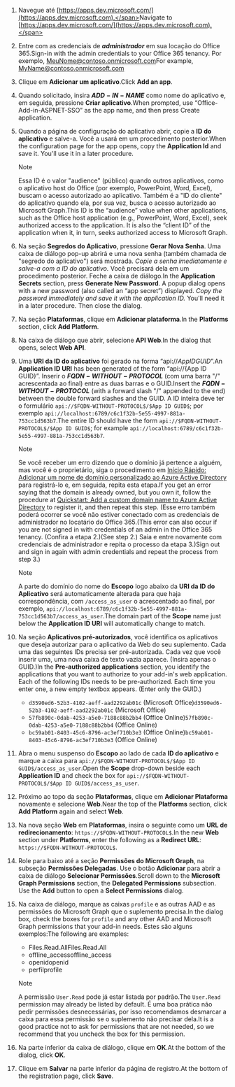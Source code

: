 

1. <span data-ttu-id="c1647-101">Navegue até [https://apps.dev.microsoft.com/](https://apps.dev.microsoft.com).</span><span class="sxs-lookup"><span data-stu-id="c1647-101">Navigate to [https://apps.dev.microsoft.com/](https://apps.dev.microsoft.com).</span></span>

1. <span data-ttu-id="c1647-102">Entre com as credenciais de ***administrador*** em sua locação do Office 365.</span><span class="sxs-lookup"><span data-stu-id="c1647-102">Sign-in with the admin credentials to your Office 365 tenancy.</span></span> <span data-ttu-id="c1647-103">Por exemplo, MeuNome@contoso.onmicrosoft.com</span><span class="sxs-lookup"><span data-stu-id="c1647-103">For example, MyName@contoso.onmicrosoft.com</span></span>

1. <span data-ttu-id="c1647-104">Clique em **Adicionar um aplicativo**.</span><span class="sxs-lookup"><span data-stu-id="c1647-104">Click **Add an app**.</span></span>

1. <span data-ttu-id="c1647-105">Quando solicitado, insira **$ADD-IN-NAME$** como nome do aplicativo e, em seguida, pressione **Criar aplicativo**.</span><span class="sxs-lookup"><span data-stu-id="c1647-105">When prompted, use “Office-Add-in-ASPNET-SSO” as the app name, and then press Create application.</span></span>

1. <span data-ttu-id="c1647-p102">Quando a página de configuração do aplicativo abrir, copie a **ID do aplicativo** e salve-a. Você a usará em um procedimento posterior.</span><span class="sxs-lookup"><span data-stu-id="c1647-p102">When the configuration page for the app opens, copy the **Application Id** and save it. You'll use it in a later procedure.</span></span>

    > [!NOTE]
    > <span data-ttu-id="c1647-p103">Essa ID é o valor "audience" (público) quando outros aplicativos, como o aplicativo host do Office (por exemplo, PowerPoint, Word, Excel), buscam o acesso autorizado ao aplicativo. Também é a "ID do cliente" do aplicativo quando ela, por sua vez, busca o acesso autorizado ao Microsoft Graph.</span><span class="sxs-lookup"><span data-stu-id="c1647-p103">This ID is the “audience” value when other applications, such as the Office host application (e.g., PowerPoint, Word, Excel), seek authorized access to the application. It is also the “client ID” of the application when it, in turn, seeks authorized access to Microsoft Graph.</span></span>

1. <span data-ttu-id="c1647-p104">Na seção **Segredos do Aplicativo**, pressione **Gerar Nova Senha**. Uma caixa de diálogo pop-up abrirá e uma nova senha (também chamada de "segredo do aplicativo") será mostrada. *Copie a senha imediatamente e salve-a com a ID do aplicativo.* Você precisará dela em um procedimento posterior. Feche a caixa de diálogo.</span><span class="sxs-lookup"><span data-stu-id="c1647-p104">In the **Application Secrets** section, press **Generate New Password**. A popup dialog opens with a new password (also called an “app secret”) displayed. *Copy the password immediately and save it with the application ID.* You'll need it in a later procedure. Then close the dialog.</span></span>

1. <span data-ttu-id="c1647-115">Na seção **Plataformas**, clique em **Adicionar plataforma**.</span><span class="sxs-lookup"><span data-stu-id="c1647-115">In the **Platforms** section, click **Add Platform**.</span></span>

1. <span data-ttu-id="c1647-116">Na caixa de diálogo que abrir, selecione **API Web**.</span><span class="sxs-lookup"><span data-stu-id="c1647-116">In the dialog that opens, select **Web API**.</span></span>

1. <span data-ttu-id="c1647-117">Uma **URI da ID do aplicativo** foi gerado na forma “api://$App ID GUID$”.</span><span class="sxs-lookup"><span data-stu-id="c1647-117">An **Application ID URI** has been generated of the form “api://{App ID GUID}”.</span></span> <span data-ttu-id="c1647-118">Inserir o **$FQDN-WITHOUT-PROTOCOL$** (com uma barra "/" acrescentada ao final) entre as duas barras e o GUID.</span><span class="sxs-lookup"><span data-stu-id="c1647-118">Insert the **$FQDN-WITHOUT-PROTOCOL$** (with a forward slash "/" appended to the end) between the double forward slashes and the GUID.</span></span> <span data-ttu-id="c1647-119">A ID inteira deve ter o formulário `api://$FQDN-WITHOUT-PROTOCOL$/$App ID GUID$`; por exemplo `api://localhost:6789/c6c1f32b-5e55-4997-881a-753cc1d563b7`.</span><span class="sxs-lookup"><span data-stu-id="c1647-119">The entire ID should have the form `api://$FQDN-WITHOUT-PROTOCOL$/$App ID GUID$`; for example `api://localhost:6789/c6c1f32b-5e55-4997-881a-753cc1d563b7`.</span></span>

    > [!NOTE]
    > <span data-ttu-id="c1647-120">Se você receber um erro dizendo que o domínio já pertence a alguém, mas você é o proprietário, siga o procedimento em [Início Rápido: Adicionar um nome de domínio personalizado ao Azure Active Directory](/azure/active-directory/add-custom-domain) para registrá-lo e, em seguida, repita esta etapa.</span><span class="sxs-lookup"><span data-stu-id="c1647-120">If you get an error saying that the domain is already owned, but you own it, follow the procedure at [Quickstart: Add a custom domain name to Azure Active Directory](/azure/active-directory/add-custom-domain) to register it, and then repeat this step.</span></span> <span data-ttu-id="c1647-121">(Esse erro também poderá ocorrer se você não estiver conectado com as credenciais de administrador no locatário do Office 365.</span><span class="sxs-lookup"><span data-stu-id="c1647-121">(This error can also occur if you are not signed in with credentials of an admin in the Office 365 tenancy.</span></span> <span data-ttu-id="c1647-122">(Confira a etapa 2.)</span><span class="sxs-lookup"><span data-stu-id="c1647-122">(See step 2.)</span></span> <span data-ttu-id="c1647-123">Saia e entre novamente com credenciais de administrador e repita o processo da etapa 3.)</span><span class="sxs-lookup"><span data-stu-id="c1647-123">Sign out and sign in again with admin credentials and repeat the process from step 3.)</span></span>

    > [!NOTE]
    > <span data-ttu-id="c1647-124">A parte do domínio do nome do **Escopo** logo abaixo da **URI da ID do Aplicativo** será automaticamente alterada para que haja correspondência, com `/access_as_user` o acrescentado ao final, por exemplo, `api://localhost:6789/c6c1f32b-5e55-4997-881a-753cc1d563b7/access_as_user`.</span><span class="sxs-lookup"><span data-stu-id="c1647-124">The domain part of the **Scope** name just below the **Application ID URI** will automatically change to match.</span></span>

1. <span data-ttu-id="c1647-p107">Na seção **Aplicativos pré-autorizados**, você identifica os aplicativos que deseja autorizar para o aplicativo da Web do seu suplemento. Cada uma das seguintes IDs precisa ser pré-autorizada. Cada vez que você inserir uma, uma nova caixa de texto vazia aparece. (Insira apenas o GUID.)</span><span class="sxs-lookup"><span data-stu-id="c1647-p107">In the **Pre-authorized applications** section, you identify the applications that you want to authorize to your add-in's web application. Each of the following IDs needs to be pre-authorized. Each time you enter one, a new empty textbox appears. (Enter only the GUID.)</span></span>
    * <span data-ttu-id="c1647-129">`d3590ed6-52b3-4102-aeff-aad2292ab01c` (Microsoft Office)</span><span class="sxs-lookup"><span data-stu-id="c1647-129">`d3590ed6-52b3-4102-aeff-aad2292ab01c` (Microsoft Office)</span></span>
    * <span data-ttu-id="c1647-130">`57fb890c-0dab-4253-a5e0-7188c88b2bb4` (Office Online)</span><span class="sxs-lookup"><span data-stu-id="c1647-130">`57fb890c-0dab-4253-a5e0-7188c88b2bb4` (Office Online)</span></span>
    * <span data-ttu-id="c1647-131">`bc59ab01-8403-45c6-8796-ac3ef710b3e3` (Office Online)</span><span class="sxs-lookup"><span data-stu-id="c1647-131">`bc59ab01-8403-45c6-8796-ac3ef710b3e3` (Office Online)</span></span>

1. <span data-ttu-id="c1647-132">Abra o menu suspenso do **Escopo** ao lado de cada **ID do aplicativo** e marque a caixa para `api://$FQDN-WITHOUT-PROTOCOL$/$App ID GUID$/access_as_user`.</span><span class="sxs-lookup"><span data-stu-id="c1647-132">Open the **Scope** drop-down beside each **Application ID** and check the box for `api://$FQDN-WITHOUT-PROTOCOL$/$App ID GUID$/access_as_user`.</span></span>

1. <span data-ttu-id="c1647-133">Próximo ao topo da seção **Plataformas**, clique em **Adicionar Plataforma** novamente e selecione **Web**.</span><span class="sxs-lookup"><span data-stu-id="c1647-133">Near the top of the **Platforms** section, click **Add Platform** again and select **Web**.</span></span>

1. <span data-ttu-id="c1647-134">Na nova seção **Web** em **Plataformas**, insira o seguinte como um **URL de redirecionamento**: `https://$FQDN-WITHOUT-PROTOCOL$`.</span><span class="sxs-lookup"><span data-stu-id="c1647-134">In the new **Web** section under **Platforms**, enter the following as a **Redirect URL**: `https://$FQDN-WITHOUT-PROTOCOL$`.</span></span>

1. <span data-ttu-id="c1647-p108">Role para baixo até a seção **Permissões do Microsoft Graph**, na subseção **Permissões Delegadas**. Use o botão **Adicionar** para abrir a caixa de diálogo **Selecionar Permissões**.</span><span class="sxs-lookup"><span data-stu-id="c1647-p108">Scroll down to the **Microsoft Graph Permissions** section, the **Delegated Permissions** subsection. Use the **Add** button to open a **Select Permissions** dialog.</span></span>

1. <span data-ttu-id="c1647-137">Na caixa de diálogo, marque as caixas `profile` e as outras AAD e as permissões do Microsoft Graph que o suplemento precisa.</span><span class="sxs-lookup"><span data-stu-id="c1647-137">In the dialog box, check the boxes for `profile` and any other AAD and Microsoft Graph permissions that your add-in needs.</span></span> <span data-ttu-id="c1647-138">Estes são alguns exemplos:</span><span class="sxs-lookup"><span data-stu-id="c1647-138">The following are examples:</span></span>

    * <span data-ttu-id="c1647-139">Files.Read.All</span><span class="sxs-lookup"><span data-stu-id="c1647-139">Files.Read.All</span></span>
    * <span data-ttu-id="c1647-140">offline_access</span><span class="sxs-lookup"><span data-stu-id="c1647-140">offline_access</span></span>
    * <span data-ttu-id="c1647-141">openid</span><span class="sxs-lookup"><span data-stu-id="c1647-141">openid</span></span>
    * <span data-ttu-id="c1647-142">perfil</span><span class="sxs-lookup"><span data-stu-id="c1647-142">profile</span></span>

    > [!NOTE]
    > <span data-ttu-id="c1647-143">A permissão `User.Read` pode já estar listada por padrão.</span><span class="sxs-lookup"><span data-stu-id="c1647-143">The `User.Read` permission may already be listed by default.</span></span> <span data-ttu-id="c1647-144">É uma boa prática não pedir permissões desnecessárias, por isso recomendamos desmarcar a caixa para essa permissão se o suplemento não precisar dela.</span><span class="sxs-lookup"><span data-stu-id="c1647-144">It is a good practice not to ask for permissions that are not needed, so we recommend that you uncheck the box for this permission.</span></span>

1. <span data-ttu-id="c1647-145">Na parte inferior da caixa de diálogo, clique em **OK**.</span><span class="sxs-lookup"><span data-stu-id="c1647-145">At the bottom of the dialog, click **OK**.</span></span>

1. <span data-ttu-id="c1647-146">Clique em **Salvar** na parte inferior da página de registro.</span><span class="sxs-lookup"><span data-stu-id="c1647-146">At the bottom of the registration page, click **Save**.</span></span>
